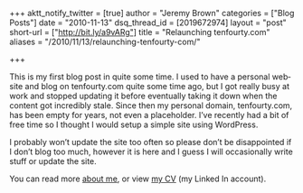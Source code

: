 +++
aktt_notify_twitter = [true]
author = "Jeremy Brown"
categories = ["Blog Posts"]
date = "2010-11-13"
dsq_thread_id = [2019672974]
layout = "post"
short-url = ["http://bit.ly/a9vARg"]
title = "Relaunching tenfourty.com"
aliases = "/2010/11/13/relaunching-tenfourty-com/"

+++

This is my first blog post in quite some time. I used to have a per­sonal web­site and blog on tenfourty.com quite some time ago, but I got really busy at work and stopped updat­ing it before even­tu­ally tak­ing it down when the con­tent got incred­i­bly stale. Since then my per­sonal domain, tenfourty.com, has been empty for years, not even a place­holder. I’ve recently had a bit of free time so I thought I would setup a sim­ple site using WordPress.

I prob­a­bly won’t update the site too often so please don’t be dis­ap­point­ed if I don’t blog too much, how­ever it is here and I guess I will occa­sion­ally write stuff or update the site.

You can read more [about me](/about/), or view [my CV](https://www.linkedin.com/in/tenfourty) (my Linked In account).
